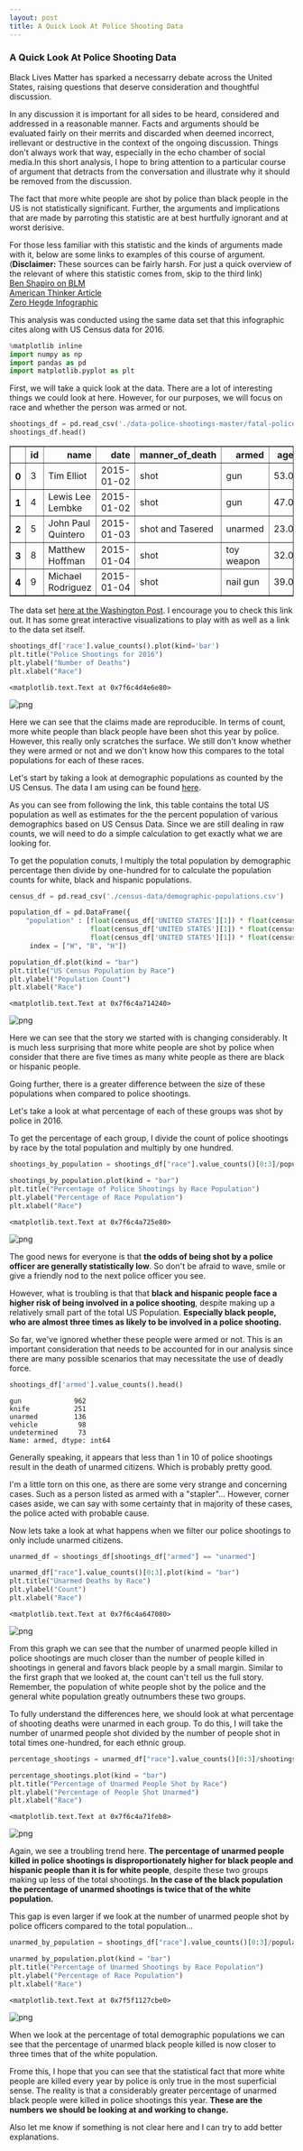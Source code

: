 ```yaml
---
layout: post
title: A Quick Look At Police Shooting Data
---
```


### A Quick Look At Police Shooting Data

Black Lives Matter has sparked a necessarry debate across the United States, raising questions that deserve consideration and thoughtful discussion.

In any discussion it is important for all sides to be heard, considered and addressed in a reasonable manner. Facts and arguments should be evaluated fairly on their merrits and discarded when deemed incorrect, irellevant or destructive in the context of the ongoing discussion. Things don't always work that way, especially in the echo chamber of social media.In this short analysis, I hope to bring attention to a particular course of argument that detracts from the conversation and illustrate why it should be removed from the discussion. 

The fact that more white people are shot by police than black people in the US is not statistically significant. Further, the arguments and implications that are made by parroting this statistic are at best hurtfully ignorant and at worst derisive.

For those less familiar with this statistic and the kinds of arguments made with it, below are some links to examples of this course of argument.
(**Disclaimer:** These sources can be fairly harsh. For just a quick overview of the relevant of where this statistic comes from, skip to the third link)  
[Ben Shapiro on BLM](https://www.facebook.com/subjectpolitics/videos/1740982886119264/)  
[American Thinker Article](http://www.americanthinker.com/blog/2016/07/study_cops_kill_more_whites_than_blacks_but_minority_deaths_generate_more_coverage.html)  
[Zero Hegde Infographic](http://www.zerohedge.com/news/2016-07-08/breakdown-us-citizens-killed-cops-2016)  

This analysis was conducted using the same data set that this infographic cites along with US Census data for 2016.


```python
%matplotlib inline
import numpy as np
import pandas as pd
import matplotlib.pyplot as plt
```

First, we will take a quick look at the data. There are a lot of interesting things we could look at here. However, for our purposes, we will focus on race and whether the person was armed or not. 


```python
shootings_df = pd.read_csv('./data-police-shootings-master/fatal-police-shootings-data.csv')
shootings_df.head()
```




<div>
<table border="1" class="dataframe">
  <thead>
    <tr style="text-align: right;">
      <th></th>
      <th>id</th>
      <th>name</th>
      <th>date</th>
      <th>manner_of_death</th>
      <th>armed</th>
      <th>age</th>
      <th>gender</th>
      <th>race</th>
      <th>city</th>
      <th>state</th>
      <th>signs_of_mental_illness</th>
      <th>threat_level</th>
      <th>flee</th>
      <th>body_camera</th>
    </tr>
  </thead>
  <tbody>
    <tr>
      <th>0</th>
      <td>3</td>
      <td>Tim Elliot</td>
      <td>2015-01-02</td>
      <td>shot</td>
      <td>gun</td>
      <td>53.0</td>
      <td>M</td>
      <td>A</td>
      <td>Shelton</td>
      <td>WA</td>
      <td>True</td>
      <td>attack</td>
      <td>Not fleeing</td>
      <td>False</td>
    </tr>
    <tr>
      <th>1</th>
      <td>4</td>
      <td>Lewis Lee Lembke</td>
      <td>2015-01-02</td>
      <td>shot</td>
      <td>gun</td>
      <td>47.0</td>
      <td>M</td>
      <td>W</td>
      <td>Aloha</td>
      <td>OR</td>
      <td>False</td>
      <td>attack</td>
      <td>Not fleeing</td>
      <td>False</td>
    </tr>
    <tr>
      <th>2</th>
      <td>5</td>
      <td>John Paul Quintero</td>
      <td>2015-01-03</td>
      <td>shot and Tasered</td>
      <td>unarmed</td>
      <td>23.0</td>
      <td>M</td>
      <td>H</td>
      <td>Wichita</td>
      <td>KS</td>
      <td>False</td>
      <td>other</td>
      <td>Not fleeing</td>
      <td>False</td>
    </tr>
    <tr>
      <th>3</th>
      <td>8</td>
      <td>Matthew Hoffman</td>
      <td>2015-01-04</td>
      <td>shot</td>
      <td>toy weapon</td>
      <td>32.0</td>
      <td>M</td>
      <td>W</td>
      <td>San Francisco</td>
      <td>CA</td>
      <td>True</td>
      <td>attack</td>
      <td>Not fleeing</td>
      <td>False</td>
    </tr>
    <tr>
      <th>4</th>
      <td>9</td>
      <td>Michael Rodriguez</td>
      <td>2015-01-04</td>
      <td>shot</td>
      <td>nail gun</td>
      <td>39.0</td>
      <td>M</td>
      <td>H</td>
      <td>Evans</td>
      <td>CO</td>
      <td>False</td>
      <td>attack</td>
      <td>Not fleeing</td>
      <td>False</td>
    </tr>
  </tbody>
</table>
</div>



The data set [here at the Washington Post](https://www.washingtonpost.com/graphics/national/police-shootings/). I encourage you to check this link out. It has some great interactive visualizations to play with as well as a link to the data set itself.


```python
shootings_df['race'].value_counts().plot(kind='bar')
plt.title("Police Shootings for 2016")
plt.ylabel("Number of Deaths")
plt.xlabel("Race")
```




    <matplotlib.text.Text at 0x7f6c4d4e6e80>




![png](Police_Shootings_files/Police_Shootings_5_1.png)


Here we can see that the claims made are reproducible. In terms of count, more white people than black people have been shot this year by police. However, this really only scratches the surface. We still don't know whether they were armed or not and we don't know how this compares to the total populations for each of these races.  
  
Let's start by taking a look at demographic populations as counted by the US Census. The data I am using can be found [here](http://www.census.gov/quickfacts/table/PST045215/00).

As you can see from following the link, this table contains the total US population as well as estimates for the the percent population of various demographics based on US Census Data. Since we are still dealing in raw counts, we will need to do a simple calculation to get exactly what we are looking for. 

To get the population conuts, I multiply the total population by demographic percentage then divide by one-hundred for to calculate the population counts for white, black and hispanic populations. 


```python
census_df = pd.read_csv('./census-data/demographic-populations.csv')

population_df = pd.DataFrame({
    "population" : [float(census_df['UNITED STATES'][1]) * float(census_df['UNITED STATES'][15]) / 100,
                    float(census_df['UNITED STATES'][1]) * float(census_df['UNITED STATES'][17]) / 100, 
                    float(census_df['UNITED STATES'][1]) * float(census_df['UNITED STATES'][27]) / 100]},
     index = ["W", "B", "H"])  

population_df.plot(kind = "bar")
plt.title("US Census Population by Race")
plt.ylabel("Population Count")
plt.xlabel("Race")
```




    <matplotlib.text.Text at 0x7f6c4a714240>




![png](Police_Shootings_files/Police_Shootings_7_1.png)


Here we can see that the story we started with is changing considerably. It is much less surprising that more white people are shot by police when consider that there are five times as many white people as there are black or hispanic people.

Going further, there is a greater difference between the size of these populations when compared to police shootings.

Let's take a look at what percentage of each of these groups was shot by police in 2016. 

To get the percentage of each group, I divide the count of police shootings by race by the total population and multiply by one hundred.


```python
shootings_by_population = shootings_df["race"].value_counts()[0:3]/population_df["population"] * 100

shootings_by_population.plot(kind = "bar")
plt.title("Percentage of Police Shootings by Race Population")
plt.ylabel("Percentage of Race Population")
plt.xlabel("Race")
```




    <matplotlib.text.Text at 0x7f6c4a725e80>




![png](Police_Shootings_files/Police_Shootings_9_1.png)


The good news for everyone is that **the odds of being shot by a police officer are generally statistically low**. So don't be afraid to wave, smile or give a friendly nod to the next police officer you see.  

However, what is troubling is that that **black and hispanic people face a higher risk of being involved in a police shooting**, despite making up a relatively small part of the total US Population. **Especially black people, who are almost three times as likely to be involved in a police shooting.**

So far, we've ignored whether these people were armed or not. This is an important consideration that needs to be accounted for in our analysis since there are many possible scenarios that may necessitate the use of deadly force.


```python
shootings_df['armed'].value_counts().head()
```




    gun             962
    knife           251
    unarmed         136
    vehicle          98
    undetermined     73
    Name: armed, dtype: int64



Generally speaking, it appears that less than 1 in 10 of police shootings result in the death of unarmed citizens. Which is probably pretty good.

I'm a little torn on this one, as there are some very strange and concerning cases. Such as a person listed as armed with a "stapler"... However, corner cases aside, we can say with some certainty that in majority of these cases, the police acted with probable cause. 

Now lets take a look at what happens when we filter our police shootings to only include unarmed citizens.


```python
unarmed_df = shootings_df[shootings_df["armed"] == "unarmed"]

unarmed_df["race"].value_counts()[0:3].plot(kind = "bar")
plt.title("Unarmed Deaths by Race")
plt.ylabel("Count")
plt.xlabel("Race")
```




    <matplotlib.text.Text at 0x7f6c4a647080>




![png](Police_Shootings_files/Police_Shootings_13_1.png)


From this graph we can see that the number of unarmed people killed in police shootings are much closer than the number of people killed in shootings in general and favors black people by a small margin. Similar to the first graph that we looked at, the count can't tell us the full story. Remember, the population of white people shot by the police and the general white population greatly outnumbers these two groups. 

To fully understand the differences here, we should look at what percentage of shooting deaths were unarmed in each group. To do this, I will take the number of unarmed people shot divided by the number of people shot in total times one-hundred, for each ethnic group.


```python
percentage_shootings = unarmed_df["race"].value_counts()[0:3]/shootings_df["race"].value_counts()[0:3] * 100

percentage_shootings.plot(kind = "bar")
plt.title("Percentage of Unarmed People Shot by Race")
plt.ylabel("Percentage of People Shot Unarmed")
plt.xlabel("Race")
```




    <matplotlib.text.Text at 0x7f6c4a71feb8>




![png](Police_Shootings_files/Police_Shootings_15_1.png)


Again, we see a troubling trend here. **The percentage of unarmed people killed in police shootings is disproportionately higher for black people and hispanic people than it is for white people**, despite these two groups making up less of the total shootings. **In the case of the black population the percentage of unarmed shootings is twice that of the white population.**

This gap is even larger if we look at the number of unarmed people shot by police officers compared to the total population...


```python
unarmed_by_population = shootings_df["race"].value_counts()[0:3]/population_df["population"] * 100

unarmed_by_population.plot(kind = "bar")
plt.title("Percentage of Unarmed Shootings by Race Population")
plt.ylabel("Percentage of Race Population")
plt.xlabel("Race")
```




    <matplotlib.text.Text at 0x7f5f1127cbe0>




![png](Police_Shootings_files/Police_Shootings_17_1.png)


When we look at the percentage of total demographic populations we can see that the percentage of unarmed black people killed is now closer to three times that of the white population. 

Frome this, I hope that you can see that the statistical fact that more white people are killed every year by police is only true in the most superficial sense. The reality is that a considerably greater percentage of unarmed black people were killed in police shootings this year. **These are the numbers we should be looking at and working to change.** 

Also let me know if something is not clear here and I can try to add better explanations.
